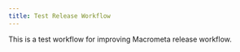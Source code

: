 ```yaml
---
title: Test Release Workflow
---
```


This is a test workflow for improving Macrometa release workflow.